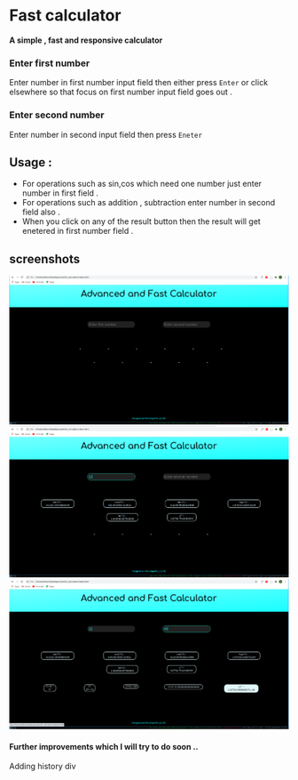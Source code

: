# Fast calculator 
<b> A simple , fast and responsive calculator </b>

### Enter first number
 Enter number in first number input field then either press <code>Enter</code> or click elsewhere so that focus on first number input field goes out .

### Enter second number
 Enter number in second input field then press <code>Eneter</code>

## Usage :
* For operations such as sin,cos which need one number just enter number in first field .
* For operations such as addition , subtraction enter number in second field also .
* When you click on any of the result button then the result will get enetered in first number field .

## screenshots
![](images/calculator/s1.png)
![](images/calculator/s2.png)
![](images/calculator/s3.png)

#### Further improvements which I will try to do soon ..
Adding history div

